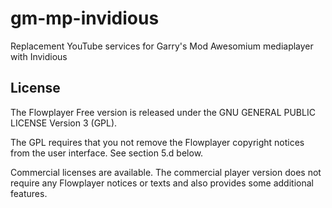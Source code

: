 # gm-mp-invidious
Replacement YouTube services for Garry's Mod Awesomium mediaplayer with Invidious
## License
The Flowplayer Free version is released under the GNU GENERAL PUBLIC LICENSE Version 3 (GPL).

The GPL requires that you not remove the Flowplayer copyright notices from the user interface. See section 5.d below.

Commercial licenses are available. The commercial player version does not require any Flowplayer notices or texts and also provides some additional features.
